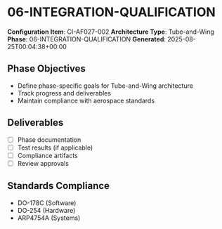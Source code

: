 # 06-INTEGRATION-QUALIFICATION

**Configuration Item**: CI-AF027-002
**Architecture Type**: Tube-and-Wing
**Phase**: 06-INTEGRATION-QUALIFICATION
**Generated**: 2025-08-25T00:04:38+00:00

## Phase Objectives
- Define phase-specific goals for Tube-and-Wing architecture
- Track progress and deliverables
- Maintain compliance with aerospace standards

## Deliverables
- [ ] Phase documentation
- [ ] Test results (if applicable)
- [ ] Compliance artifacts
- [ ] Review approvals

## Standards Compliance
- DO-178C (Software)
- DO-254 (Hardware)
- ARP4754A (Systems)
